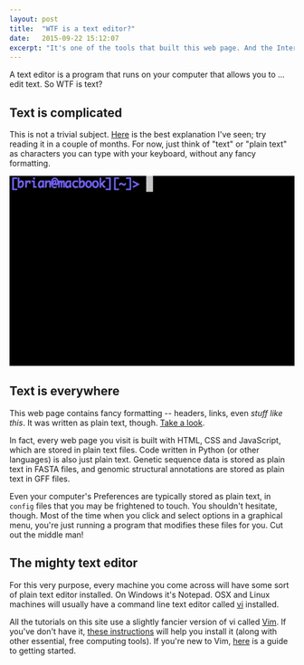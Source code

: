 ```yaml
---
layout: post
title:  "WTF is a text editor?"
date:   2015-09-22 15:12:07
excerpt: "It's one of the tools that built this web page. And the Internet."
---
```


A text editor is a program that runs on your computer that allows you to ... edit text. So WTF is text?

## Text is complicated

This is not a trivial subject. [Here](http://www.joelonsoftware.com/articles/Unicode.html) is the best explanation I've seen; try reading it in a couple of months. For now, just think of "text" or "plain text" as characters you can type with your keyboard, without any fancy formatting.

![](/assets/this_is_plain_text.gif)

## Text is everywhere

This web page contains fancy formatting -- headers, links, even *stuff like this*. It was written as plain text, though. [Take a look](TODO).

In fact, every web page you visit is built with HTML, CSS and JavaScript, which are stored in plain text files. Code written in Python (or other languages) is also just plain text. Genetic sequence data is stored as plain text in FASTA files, and genomic structural annotations are stored as plain text in GFF files.

Even your computer's Preferences are typically stored as plain text, in `config` files that you may be frightened to touch. You shouldn't hesitate, though. Most of the time when you click and select options in a graphical menu, you're just running a program that modifies these files for you. Cut out the middle man! 

## The mighty text editor

For this very purpose, every machine you come across will have some sort of plain text editor installed. On Windows it's Notepad. OSX and Linux machines will usually have a command line text editor called [vi](https://en.wikipedia.org/wiki/Vi) installed. 

All the tutorials on this site use a slightly fancier version of vi called [Vim](http://www.vim.org/about.php). If you've don't have it, [these instructions](/tutorials/2015-08-24-setting-up-your-development-environment.html) will help you install it (along with other essential, free computing tools). If you're new to Vim, [here](/tutorials/2015-08-26-how-to-vim.html) is a guide to getting started.
